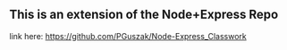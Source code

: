 ## This is an extension of the Node+Express Repo
link here: https://github.com/PGuszak/Node-Express_Classwork
